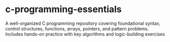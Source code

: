 # c-programming-essentials
A well-organized C programming repository covering foundational syntax, control structures, functions, arrays, pointers, and pattern problems. Includes hands-on practice with key algorithms and logic-building exercises
